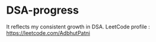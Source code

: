 # DSA-progress
It reflects my consistent growth in DSA.
 LeetCode profile : https://leetcode.com/AdbhutPatni
